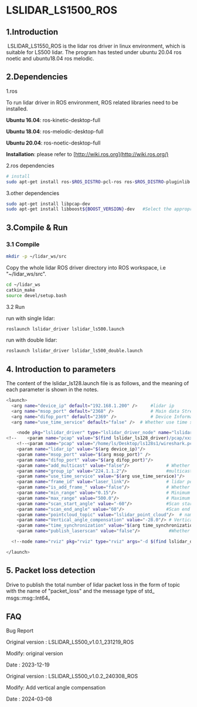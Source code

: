 # LSLIDAR_LS1500_ROS

## 1.Introduction
​		LSLIDAR_LS1550_ROS  is the lidar ros driver in linux environment, which is suitable for   LS500   lidar. The program has  tested under ubuntu 20.04 ros noetic and ubuntu18.04 ros melodic.

## 2.Dependencies

1.ros

To run lidar driver in ROS environment, ROS related libraries need to be installed.

**Ubuntu 16.04**: ros-kinetic-desktop-full

**Ubuntu 18.04**: ros-melodic-desktop-full

**Ubuntu 20.04**: ros-noetic-desktop-full

**Installation**: please refer to [http://wiki.ros.org](http://wiki.ros.org/)

2.ros dependencies

```bash
# install
sudo apt-get install ros-$ROS_DISTRO-pcl-ros ros-$ROS_DISTRO-pluginlib  ros-$ROS_DISTRO-pcl-conversions 
```

3.other dependencies

~~~bash
sudo apt-get install libpcap-dev
sudo apt-get install libboost${BOOST_VERSION}-dev   #Select the appropriate version
~~~

## 3.Compile & Run

### 3.1 Compile

~~~bash
mkdir -p ~/lidar_ws/src
~~~

Copy the whole lidar ROS driver directory into ROS workspace, i.e "~/lidar_ws/src".

~~~bash
cd ~/lidar_ws
catkin_make
source devel/setup.bash
~~~

3.2 Run

run with single lidar:

~~~bash
roslaunch lslidar_driver lslidar_ls500.launch
~~~

run with double lidar:

~~~bash
roslaunch lslidar_driver lslidar_ls500_double.launch
~~~

## 4. Introduction to parameters

The content of the lslidar_ls128.launch file is as follows, and the meaning of each parameter is shown in the notes.

~~~bash
<launch>
  <arg name="device_ip" default="192.168.1.200" />     #lidar ip
  <arg name="msop_port" default="2368" />              # Main data Stream Output Protocol packet port
  <arg name="difop_port" default="2369" />             # Device Information Output Protocol packet port
  <arg name="use_time_service" default="false" />  # Whether use time service

    <node pkg="lslidar_driver" type="lslidar_driver_node" name="lslidar_driver_node" output="screen">
<!--    <param name="pcap" value="$(find lslidar_ls128_driver)/pcap/xxx.pcap"/>-->
    <!--<param name="pcap" value="/home/ls/Desktop/ls128s1/wireshark.pcap"/>-->   #Uncomment to read the data from the pcap file, and add the comment to read the data from the lidar
    <param name="lidar_ip" value="$(arg device_ip)"/>
    <param name="msop_port" value="$(arg msop_port)" />
    <param name="difop_port" value="$(arg difop_port)"/>
    <param name="add_multicast" value="false"/>              # Whether to add multicast
    <param name="group_ip" value="224.1.1.2"/>               #multicast ip
    <param name="use_time_service" value="$(arg use_time_service)"/>
    <param name="frame_id" value="laser_link"/>              # lidar point cloud coordinate system name
    <param name="is_add_frame_" value="false"/>				 # Whether stacke frame
    <param name="min_range" value="0.15"/>                   # Minimum measuring distance of lidar
    <param name="max_range" value="500.0"/>                  # Maximum measuring distance of lidar
    <param name="scan_start_angle" value="-60"/>             #Scan start angle, range - 60 ° to 60 °
    <param name="scan_end_angle" value="60"/>                #Scan end angle,   range - 60 ° to 60 °
    <param name="pointcloud_topic" value="lslidar_point_cloud"/>  # name of point cloud topic
    <param name="Vertical_angle_compensation" value="-28.0"/> # Vertical angle compensation
    <param name="time_synchronization" value="$(arg time_synchronization)"/>  # Whether gps time synchronization
    <param name="publish_laserscan" value="false"/>           #Whether to publish the scan

  <!--node name="rviz" pkg="rviz" type="rviz" args="-d $(find lslidar_driver)/launch/lslidar_ls.rviz" output="screen"/-->

</launch>
~~~

## 5. Packet loss detection

Drive to publish the total number of lidar packet loss in the form of topic with the name of "packet_loss" and the message type of std_ msgs::msg::Int64。


## FAQ

Bug Report

Original version : LSLIDAR_LS500_v1.0.1_231219_ROS

Modify:  original version

Date    : 2023-12-19




Original version : LSLIDAR_LS500_v1.0.2_240308_ROS

Modify:  Add vertical angle compensation

Date    : 2024-03-08